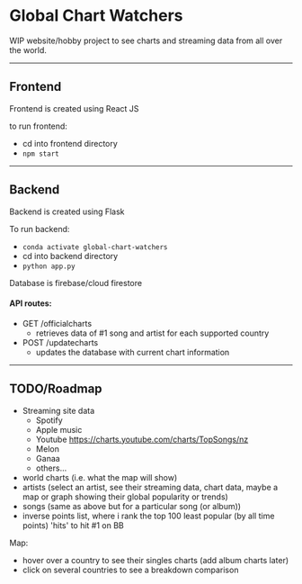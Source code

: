 # Global Chart Watchers

WIP website/hobby project to see charts and streaming data from all over the world.

---- 
## Frontend
Frontend is created using React JS

to run frontend:
- cd into frontend directory
- `npm start`

---

## Backend
Backend is created using Flask

To run backend:
- `conda activate global-chart-watchers`
- cd into backend directory
- `python app.py`

Database is firebase/cloud firestore

#### API routes:
- GET /officialcharts
    - retrieves data of #1 song and artist for each supported country
- POST /updatecharts 
    - updates the database with current chart information
---

## TODO/Roadmap

- Streaming site data
    - Spotify
    - Apple music 
    - Youtube https://charts.youtube.com/charts/TopSongs/nz
    - Melon
    - Ganaa
    - others...
- world charts (i.e. what the map will show)
- artists (select an artist, see their streaming data, chart data, maybe a map or graph showing their global popularity or trends)
- songs (same as above but for a particular song (or album))
- inverse points list, where i rank the top 100 least popular (by all time points) 'hits' to hit #1 on BB

Map:
- hover over a country to see their singles charts (add album charts later)
- click on several countries to see a breakdown comparison
